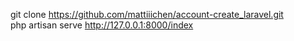 git clone https://github.com/mattiiichen/account-create_laravel.git  
php artisan serve
http://127.0.0.1:8000/index
